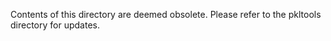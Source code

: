 Contents of this directory are deemed obsolete. Please refer to the pkltools directory for updates.
